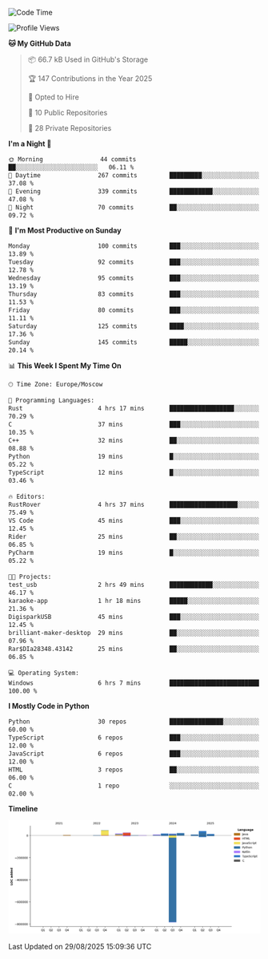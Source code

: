 <!--START_SECTION:waka-->
![Code Time](http://img.shields.io/badge/Code%20Time-807%20hrs%2037%20mins-blue)

![Profile Views](http://img.shields.io/badge/Profile%20Views-0-blue)

**🐱 My GitHub Data** 

> 📦 66.7 kB Used in GitHub's Storage 
 > 
> 🏆 147 Contributions in the Year 2025
 > 
> 💼 Opted to Hire
 > 
> 📜 10 Public Repositories 
 > 
> 🔑 28 Private Repositories 
 > 
**I'm a Night 🦉** 

```text
🌞 Morning                44 commits          ██░░░░░░░░░░░░░░░░░░░░░░░   06.11 % 
🌆 Daytime                267 commits         █████████░░░░░░░░░░░░░░░░   37.08 % 
🌃 Evening                339 commits         ████████████░░░░░░░░░░░░░   47.08 % 
🌙 Night                  70 commits          ██░░░░░░░░░░░░░░░░░░░░░░░   09.72 % 
```
📅 **I'm Most Productive on Sunday** 

```text
Monday                   100 commits         ███░░░░░░░░░░░░░░░░░░░░░░   13.89 % 
Tuesday                  92 commits          ███░░░░░░░░░░░░░░░░░░░░░░   12.78 % 
Wednesday                95 commits          ███░░░░░░░░░░░░░░░░░░░░░░   13.19 % 
Thursday                 83 commits          ███░░░░░░░░░░░░░░░░░░░░░░   11.53 % 
Friday                   80 commits          ███░░░░░░░░░░░░░░░░░░░░░░   11.11 % 
Saturday                 125 commits         ████░░░░░░░░░░░░░░░░░░░░░   17.36 % 
Sunday                   145 commits         █████░░░░░░░░░░░░░░░░░░░░   20.14 % 
```


📊 **This Week I Spent My Time On** 

```text
🕑︎ Time Zone: Europe/Moscow

💬 Programming Languages: 
Rust                     4 hrs 17 mins       ██████████████████░░░░░░░   70.29 % 
C                        37 mins             ███░░░░░░░░░░░░░░░░░░░░░░   10.35 % 
C++                      32 mins             ██░░░░░░░░░░░░░░░░░░░░░░░   08.88 % 
Python                   19 mins             █░░░░░░░░░░░░░░░░░░░░░░░░   05.22 % 
TypeScript               12 mins             █░░░░░░░░░░░░░░░░░░░░░░░░   03.46 % 

🔥 Editors: 
RustRover                4 hrs 37 mins       ███████████████████░░░░░░   75.49 % 
VS Code                  45 mins             ███░░░░░░░░░░░░░░░░░░░░░░   12.45 % 
Rider                    25 mins             ██░░░░░░░░░░░░░░░░░░░░░░░   06.85 % 
PyCharm                  19 mins             █░░░░░░░░░░░░░░░░░░░░░░░░   05.22 % 

🐱‍💻 Projects: 
test_usb                 2 hrs 49 mins       ████████████░░░░░░░░░░░░░   46.17 % 
karaoke-app              1 hr 18 mins        █████░░░░░░░░░░░░░░░░░░░░   21.36 % 
DigisparkUSB             45 mins             ███░░░░░░░░░░░░░░░░░░░░░░   12.45 % 
brilliant-maker-desktop  29 mins             ██░░░░░░░░░░░░░░░░░░░░░░░   07.96 % 
Rar$DIa28348.43142       25 mins             ██░░░░░░░░░░░░░░░░░░░░░░░   06.85 % 

💻 Operating System: 
Windows                  6 hrs 7 mins        █████████████████████████   100.00 % 
```

**I Mostly Code in Python** 

```text
Python                   30 repos            ███████████████░░░░░░░░░░   60.00 % 
TypeScript               6 repos             ███░░░░░░░░░░░░░░░░░░░░░░   12.00 % 
JavaScript               6 repos             ███░░░░░░░░░░░░░░░░░░░░░░   12.00 % 
HTML                     3 repos             ██░░░░░░░░░░░░░░░░░░░░░░░   06.00 % 
C                        1 repo              ░░░░░░░░░░░░░░░░░░░░░░░░░   02.00 % 
```



**Timeline**

![Lines of Code chart](https://raw.githubusercontent.com/adlemx/adlemx/main/assets/bar_graph.png)


 Last Updated on 29/08/2025 15:09:36 UTC
<!--END_SECTION:waka-->
